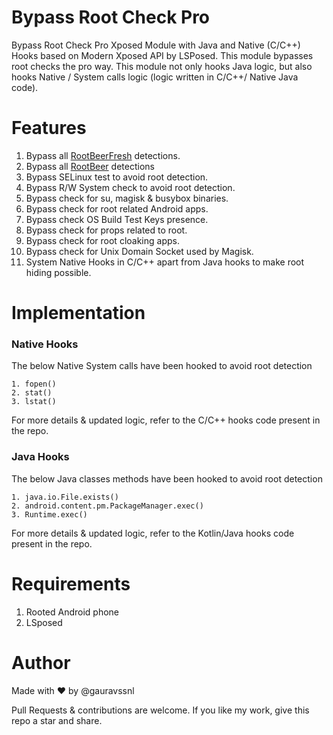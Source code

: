 # Bypass Root Check Pro

Bypass Root Check Pro Xposed Module with Java and Native (C/C++) Hooks based on Modern Xposed API by LSPosed. This module bypasses root checks the pro way. This module not only hooks Java logic, but also hooks Native / System calls logic (logic written in C/C++/ Native Java code).

# Features

1. Bypass all  [RootBeerFresh](https://github.com/KimChangYoun/rootbeerFresh) detections.
2. Bypass all [RootBeer](https://github.com/scottyab/rootbeer) detections 
3. Bypass SELinux test to avoid root detection.
4. Bypass R/W System check to avoid root detection.
5. Bypass check for su, magisk & busybox binaries.
6. Bypass check for root related Android apps.
7. Bypass check OS Build Test Keys presence.
8. Bypass check for props related to root.
9. Bypass check for root cloaking apps.
10. Bypass check for Unix Domain Socket used by Magisk.
11. System Native Hooks in C/C++ apart from Java hooks to make root hiding possible.


# Implementation

###  Native Hooks

The below Native System calls have been hooked to avoid root detection

    1. fopen()
    2. stat()
    3. lstat()


For more details & updated logic, refer to the C/C++ hooks code present in the repo.

### Java Hooks

The below Java classes methods have been hooked to avoid root detection

    1. java.io.File.exists()
    2. android.content.pm.PackageManager.exec()
    3. Runtime.exec()

For more details & updated logic, refer to the Kotlin/Java hooks code present in the repo.


# Requirements
1. Rooted Android phone
2. LSposed 



# Author

Made with ❤️ by @gauravssnl

Pull Requests & contributions are welcome. If you like my work, give this repo a star and share.